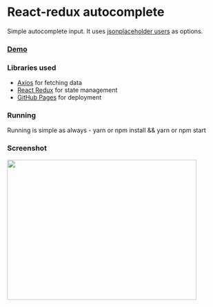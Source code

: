 # React-redux autocomplete
Simple autocomplete input. It uses [jsonplaceholder users](https://jsonplaceholder.typicode.com/users) as options.

### [Demo](https://ptakuuu.github.io/react-redux-autocomplete/) 

### Libraries used
- [Axios](https://github.com/axios/axios) for fetching data
- [React Redux](https://react-redux.js.org/) for state management
- [GitHub Pages](https://pages.github.com/) for deployment

### Running

Running is simple as always - yarn or npm install && yarn or npm start

### Screenshot
<img src="https://i.imgur.com/uPvpgjD.png" width="439" height="324"/>


